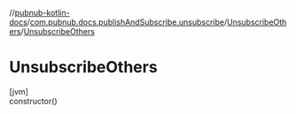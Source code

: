 //[pubnub-kotlin-docs](../../../index.md)/[com.pubnub.docs.publishAndSubscribe.unsubscribe](../index.md)/[UnsubscribeOthers](index.md)/[UnsubscribeOthers](-unsubscribe-others.md)

# UnsubscribeOthers

[jvm]\
constructor()
